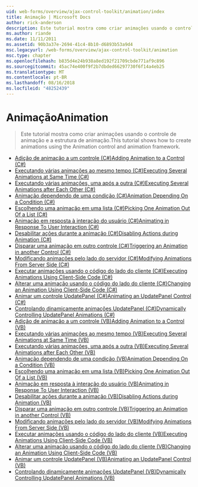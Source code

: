 ```yaml
---
uid: web-forms/overview/ajax-control-toolkit/animation/index
title: Animação | Microsoft Docs
author: rick-anderson
description: Este tutorial mostra como criar animações usando o controle de animação e a estrutura de animação.
ms.author: riande
ms.date: 11/11/2011
ms.assetid: 90b3a37e-2694-41c4-8b10-d6893b53a9d4
msc.legacyurl: /web-forms/overview/ajax-control-toolkit/animation
msc.type: chapter
ms.openlocfilehash: b835d4e24b938a8ed192f21709cbde771af9c896
ms.sourcegitcommit: 45ac74e400f9f2b7dbded66297730f6f14a4eb25
ms.translationtype: MT
ms.contentlocale: pt-BR
ms.lasthandoff: 08/16/2018
ms.locfileid: "48252439"
---
```

<a name="animation"></a><span data-ttu-id="9b7c1-103">Animação</span><span class="sxs-lookup"><span data-stu-id="9b7c1-103">Animation</span></span>
====================
> <span data-ttu-id="9b7c1-104">Este tutorial mostra como criar animações usando o controle de animação e a estrutura de animação.</span><span class="sxs-lookup"><span data-stu-id="9b7c1-104">This tutorial shows how to create animations using the Animation control and animation framework.</span></span>


- [<span data-ttu-id="9b7c1-105">Adição de animação a um controle (C#)</span><span class="sxs-lookup"><span data-stu-id="9b7c1-105">Adding Animation to a Control (C#)</span></span>](adding-animation-to-a-control-cs.md)
- [<span data-ttu-id="9b7c1-106">Executando várias animações ao mesmo tempo (C#)</span><span class="sxs-lookup"><span data-stu-id="9b7c1-106">Executing Several Animations at Same Time (C#)</span></span>](executing-several-animations-at-the-same-time-cs.md)
- [<span data-ttu-id="9b7c1-107">Executando várias animações, uma após a outra (C#)</span><span class="sxs-lookup"><span data-stu-id="9b7c1-107">Executing Several Animations after Each Other (C#)</span></span>](executing-several-animations-after-each-other-cs.md)
- [<span data-ttu-id="9b7c1-108">Animação dependendo de uma condição (C#)</span><span class="sxs-lookup"><span data-stu-id="9b7c1-108">Animation Depending On a Condition (C#)</span></span>](animation-depending-on-a-condition-cs.md)
- [<span data-ttu-id="9b7c1-109">Escolhendo uma animação em uma lista (C#)</span><span class="sxs-lookup"><span data-stu-id="9b7c1-109">Picking One Animation Out Of a List (C#)</span></span>](picking-one-animation-out-of-a-list-cs.md)
- [<span data-ttu-id="9b7c1-110">Animação em resposta à interação do usuário (C#)</span><span class="sxs-lookup"><span data-stu-id="9b7c1-110">Animating in Response To User Interaction (C#)</span></span>](animating-in-response-to-user-interaction-cs.md)
- [<span data-ttu-id="9b7c1-111">Desabilitar ações durante a animação (C#)</span><span class="sxs-lookup"><span data-stu-id="9b7c1-111">Disabling Actions during Animation (C#)</span></span>](disabling-actions-during-animation-cs.md)
- [<span data-ttu-id="9b7c1-112">Disparar uma animação em outro controle (C#)</span><span class="sxs-lookup"><span data-stu-id="9b7c1-112">Triggering an Animation in another Control (C#)</span></span>](triggering-an-animation-in-another-control-cs.md)
- [<span data-ttu-id="9b7c1-113">Modificando animações pelo lado do servidor (C#)</span><span class="sxs-lookup"><span data-stu-id="9b7c1-113">Modifying Animations From Server Side (C#)</span></span>](modifying-animations-from-the-server-side-cs.md)
- [<span data-ttu-id="9b7c1-114">Executar animações usando o código do lado do cliente (C#)</span><span class="sxs-lookup"><span data-stu-id="9b7c1-114">Executing Animations Using Client-Side Code (C#)</span></span>](executing-animations-using-client-side-code-cs.md)
- [<span data-ttu-id="9b7c1-115">Alterar uma animação usando o código do lado do cliente (C#)</span><span class="sxs-lookup"><span data-stu-id="9b7c1-115">Changing an Animation Using Client-Side Code (C#)</span></span>](changing-an-animation-using-client-side-code-cs.md)
- [<span data-ttu-id="9b7c1-116">Animar um controle UpdatePanel (C#)</span><span class="sxs-lookup"><span data-stu-id="9b7c1-116">Animating an UpdatePanel Control (C#)</span></span>](animating-an-updatepanel-control-cs.md)
- [<span data-ttu-id="9b7c1-117">Controlando dinamicamente animações UpdatePanel (C#)</span><span class="sxs-lookup"><span data-stu-id="9b7c1-117">Dynamically Controlling UpdatePanel Animations (C#)</span></span>](dynamically-controlling-updatepanel-animations-cs.md)
- [<span data-ttu-id="9b7c1-118">Adição de animação a um controle (VB)</span><span class="sxs-lookup"><span data-stu-id="9b7c1-118">Adding Animation to a Control (VB)</span></span>](adding-animation-to-a-control-vb.md)
- [<span data-ttu-id="9b7c1-119">Executando várias animações ao mesmo tempo (VB)</span><span class="sxs-lookup"><span data-stu-id="9b7c1-119">Executing Several Animations at Same Time (VB)</span></span>](executing-several-animations-at-the-same-time-vb.md)
- [<span data-ttu-id="9b7c1-120">Executando várias animações, uma após a outra (VB)</span><span class="sxs-lookup"><span data-stu-id="9b7c1-120">Executing Several Animations after Each Other (VB)</span></span>](executing-several-animations-after-each-other-vb.md)
- [<span data-ttu-id="9b7c1-121">Animação dependendo de uma condição (VB)</span><span class="sxs-lookup"><span data-stu-id="9b7c1-121">Animation Depending On a Condition (VB)</span></span>](animation-depending-on-a-condition-vb.md)
- [<span data-ttu-id="9b7c1-122">Escolhendo uma animação em uma lista (VB)</span><span class="sxs-lookup"><span data-stu-id="9b7c1-122">Picking One Animation Out Of a List (VB)</span></span>](picking-one-animation-out-of-a-list-vb.md)
- [<span data-ttu-id="9b7c1-123">Animação em resposta à interação do usuário (VB)</span><span class="sxs-lookup"><span data-stu-id="9b7c1-123">Animating in Response To User Interaction (VB)</span></span>](animating-in-response-to-user-interaction-vb.md)
- [<span data-ttu-id="9b7c1-124">Desabilitar ações durante a animação (VB)</span><span class="sxs-lookup"><span data-stu-id="9b7c1-124">Disabling Actions during Animation (VB)</span></span>](disabling-actions-during-animation-vb.md)
- [<span data-ttu-id="9b7c1-125">Disparar uma animação em outro controle (VB)</span><span class="sxs-lookup"><span data-stu-id="9b7c1-125">Triggering an Animation in another Control (VB)</span></span>](triggering-an-animation-in-another-control-vb.md)
- [<span data-ttu-id="9b7c1-126">Modificando animações pelo lado do servidor (VB)</span><span class="sxs-lookup"><span data-stu-id="9b7c1-126">Modifying Animations From Server Side (VB)</span></span>](modifying-animations-from-the-server-side-vb.md)
- [<span data-ttu-id="9b7c1-127">Executar animações usando o código do lado do cliente (VB)</span><span class="sxs-lookup"><span data-stu-id="9b7c1-127">Executing Animations Using Client-Side Code (VB)</span></span>](executing-animations-using-client-side-code-vb.md)
- [<span data-ttu-id="9b7c1-128">Alterar uma animação usando o código do lado do cliente (VB)</span><span class="sxs-lookup"><span data-stu-id="9b7c1-128">Changing an Animation Using Client-Side Code (VB)</span></span>](changing-an-animation-using-client-side-code-vb.md)
- [<span data-ttu-id="9b7c1-129">Animar um controle UpdatePanel (VB)</span><span class="sxs-lookup"><span data-stu-id="9b7c1-129">Animating an UpdatePanel Control (VB)</span></span>](animating-an-updatepanel-control-vb.md)
- [<span data-ttu-id="9b7c1-130">Controlando dinamicamente animações UpdatePanel (VB)</span><span class="sxs-lookup"><span data-stu-id="9b7c1-130">Dynamically Controlling UpdatePanel Animations (VB)</span></span>](dynamically-controlling-updatepanel-animations-vb.md)
